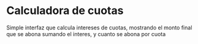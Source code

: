 # Calculadora de cuotas
 Simple interfaz que calcula intereses de cuotas, mostrando el monto final que se abona sumando el interes, y cuanto se abona por cuota
